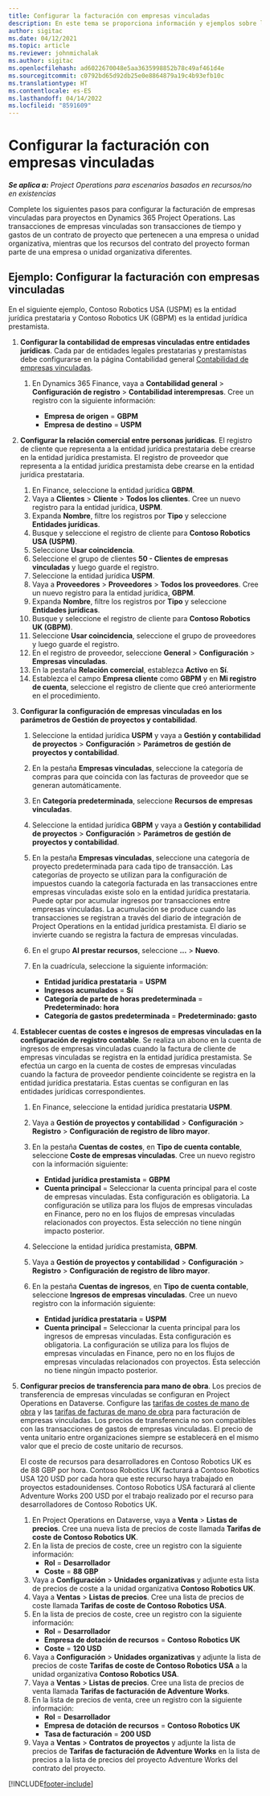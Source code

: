 ```yaml
---
title: Configurar la facturación con empresas vinculadas
description: En este tema se proporciona información y ejemplos sobre la configuración de la facturación con empresas vinculadas para proyectos.
author: sigitac
ms.date: 04/12/2021
ms.topic: article
ms.reviewer: johnmichalak
ms.author: sigitac
ms.openlocfilehash: ad6022670048e5aa3635998852b78c49af461d4e
ms.sourcegitcommit: c0792bd65d92db25e0e8864879a19c4b93efb10c
ms.translationtype: HT
ms.contentlocale: es-ES
ms.lasthandoff: 04/14/2022
ms.locfileid: "8591609"
---
```

# <a name="configure-intercompany-invoicing"></a>Configurar la facturación con empresas vinculadas

_**Se aplica a:** Project Operations para escenarios basados en recursos/no en existencias_

Complete los siguientes pasos para configurar la facturación de empresas vinculadas para proyectos en Dynamics 365 Project Operations. Las transacciones de empresas vinculadas son transacciones de tiempo y gastos de un contrato de proyecto que pertenecen a una empresa o unidad organizativa, mientras que los recursos del contrato del proyecto forman parte de una empresa o unidad organizativa diferentes.

## <a name="example-configure-intercompany-invoicing"></a>Ejemplo: Configurar la facturación con empresas vinculadas

En el siguiente ejemplo, Contoso Robotics USA (USPM) es la entidad jurídica prestataria y Contoso Robotics UK (GBPM) es la entidad jurídica prestamista. 

1. **Configurar la contabilidad de empresas vinculadas entre entidades jurídicas**. Cada par de entidades legales prestatarias y prestamistas debe configurarse en la página Contabilidad general [Contabilidad de empresas vinculadas](/dynamics365/finance/general-ledger/intercompany-accounting-setup).
    
    1. En Dynamics 365 Finance, vaya a **Contabilidad general** > **Configuración de registro** > **Contabilidad interempresas**. Cree un registro con la siguiente información:

        - **Empresa de origen** = **GBPM**
        - **Empresa de destino** = **USPM**

2. **Configurar la relación comercial entre personas jurídicas**. El registro de cliente que representa a la entidad jurídica prestataria debe crearse en la entidad jurídica prestamista. El registro de proveedor que representa a la entidad jurídica prestamista debe crearse en la entidad jurídica prestataria.

     1. En Finance, seleccione la entidad jurídica **GBPM**.
     2. Vaya a **Clientes** > **Cliente** > **Todos los clientes**. Cree un nuevo registro para la entidad jurídica, **USPM**.
     3. Expanda **Nombre**, filtre los registros por **Tipo** y seleccione **Entidades jurídicas**. 
     4. Busque y seleccione el registro de cliente para **Contoso Robotics USA (USPM)**.
     5. Seleccione **Usar coincidencia**. 
     6. Seleccione el grupo de clientes **50 - Clientes de empresas vinculadas** y luego guarde el registro.
     7. Seleccione la entidad jurídica **USPM**.
     8. Vaya a **Proveedores** > **Proveedores** > **Todos los proveedores**. Cree un nuevo registro para la entidad jurídica, **GBPM**.
     9. Expanda **Nombre**, filtre los registros por **Tipo** y seleccione **Entidades jurídicas**. 
     10. Busque y seleccione el registro de cliente para **Contoso Robotics UK (GBPM)**.
     11. Seleccione **Usar coincidencia**, seleccione el grupo de proveedores y luego guarde el registro.
     12. En el registro de proveedor, seleccione **General** > **Configuración** > **Empresas vinculadas**.
     13. En la pestaña **Relación comercial**, establezca **Activo** en **Sí**.
     14. Establezca el campo **Empresa cliente** como **GBPM** y en **Mi registro de cuenta**, seleccione el registro de cliente que creó anteriormente en el procedimiento.

3. **Configurar la configuración de empresas vinculadas en los parámetros de Gestión de proyectos y contabilidad**. 

    1. Seleccione la entidad jurídica **USPM** y vaya a **Gestión y contabilidad de proyectos** > **Configuración** > **Parámetros de gestión de proyectos y contabilidad**.
    2. En la pestaña **Empresas vinculadas**, seleccione la categoría de compras para que coincida con las facturas de proveedor que se generan automáticamente.
    3. En **Categoría predeterminada**, seleccione **Recursos de empresas vinculadas**.
    4. Seleccione la entidad jurídica **GBPM** y vaya a **Gestión y contabilidad de proyectos** > **Configuración** > **Parámetros de gestión de proyectos y contabilidad**.
    5. En la pestaña **Empresas vinculadas**, seleccione una categoría de proyecto predeterminada para cada tipo de transacción. Las categorías de proyecto se utilizan para la configuración de impuestos cuando la categoría facturada en las transacciones entre empresas vinculadas existe solo en la entidad jurídica prestataria. Puede optar por acumular ingresos por transacciones entre empresas vinculadas. La acumulación se produce cuando las transacciones se registran a través del diario de integración de Project Operations en la entidad jurídica prestamista. El diario se invierte cuando se registra la factura de empresas vinculadas.
    6. En el grupo **Al prestar recursos**, seleccione **...** > **Nuevo**. 
    7. En la cuadrícula, seleccione la siguiente información:

          - **Entidad jurídica prestataria** = **USPM**
          - **Ingresos acumulados** = **Sí**
          - **Categoría de parte de horas predeterminada** = **Predeterminado: hora**
          - **Categoría de gastos predeterminada** = **Predeterminado: gasto**

4. **Establecer cuentas de costes e ingresos de empresas vinculadas en la configuración de registro contable**. Se realiza un abono en la cuenta de ingresos de empresas vinculadas cuando la factura de cliente de empresas vinculadas se registra en la entidad jurídica prestamista. Se efectúa un cargo en la cuenta de costes de empresas vinculadas cuando la factura de proveedor pendiente coincidente se registra en la entidad jurídica prestataria. Estas cuentas se configuran en las entidades jurídicas correspondientes. 
      
     1. En Finance, seleccione la entidad jurídica prestataria **USPM**. 
     2. Vaya a **Gestión de proyectos y contabilidad** > **Configuración** > **Registro** > **Configuración de registro de libro mayor**. 
     3. En la pestaña **Cuentas de costes**, en **Tipo de cuenta contable**, seleccione **Coste de empresas vinculadas**. Cree un nuevo registro con la información siguiente:
      
        - **Entidad jurídica prestamista** = **GBPM**
        - **Cuenta principal** = Seleccionar la cuenta principal para el coste de empresas vinculadas. Esta configuración es obligatoria. La configuración se utiliza para los flujos de empresas vinculadas en Finance, pero no en los flujos de empresas vinculadas relacionados con proyectos. Esta selección no tiene ningún impacto posterior. 
        
     4. Seleccione la entidad jurídica prestamista, **GBPM**. 
     5. Vaya a **Gestión de proyectos y contabilidad** > **Configuración** > **Registro** > **Configuración de registro de libro mayor**. 
     6. En la pestaña **Cuentas de ingresos**, en **Tipo de cuenta contable**, seleccione **Ingresos de empresas vinculadas**. Cree un nuevo registro con la información siguiente:

        - **Entidad jurídica prestataria** = **USPM**
        - **Cuenta principal** = Seleccionar la cuenta principal para los ingresos de empresas vinculadas. Esta configuración es obligatoria. La configuración se utiliza para los flujos de empresas vinculadas en Finance, pero no en los flujos de empresas vinculadas relacionados con proyectos. Esta selección no tiene ningún impacto posterior. 

5. **Configurar precios de transferencia para mano de obra**. Los precios de transferencia de empresas vinculadas se configuran en Project Operations en Dataverse. Configure las [tarifas de costes de mano de obra](../pricing-costing/set-up-labor-cost-rate.md#transfer-pricing-and-costs-for-resources-outside-of-your-division-or-legal-entity) y las [tarifas de facturas de mano de obra](../pricing-costing/set-up-labor-bill-rate.md#transfer-pricing-or-set-up-bill-rates-for-resources-from-other-organizational-units-or-divisions) para facturación de empresas vinculadas. Los precios de transferencia no son compatibles con las transacciones de gastos de empresas vinculadas. El precio de venta unitario entre organizaciones siempre se establecerá en el mismo valor que el precio de coste unitario de recursos.

      El coste de recursos para desarrolladores en Contoso Robotics UK es de 88 GBP por hora. Contoso Robotics UK facturará a Contoso Robotics USA 120 USD por cada hora que este recurso haya trabajado en proyectos estadounidenses. Contoso Robotics USA facturará al cliente Adventure Works 200 USD por el trabajo realizado por el recurso para desarrolladores de Contoso Robotics UK.

      1. En Project Operations en Dataverse, vaya a **Venta** > **Listas de precios**. Cree una nueva lista de precios de coste llamada **Tarifas de coste de Contoso Robotics UK**. 
      2. En la lista de precios de coste, cree un registro con la siguiente información:
         - **Rol** = **Desarrollador**
         - **Coste** = **88 GBP**
      3. Vaya a **Configuración** > **Unidades organizativas** y adjunte esta lista de precios de coste a la unidad organizativa **Contoso Robotics UK**.
      4. Vaya a **Ventas** > **Listas de precios**. Cree una lista de precios de coste llamada **Tarifas de coste de Contoso Robotics USA**. 
      5. En la lista de precios de coste, cree un registro con la siguiente información:
          - **Rol** = **Desarrollador**
          - **Empresa de dotación de recursos** = **Contoso Robotics UK**
          - **Coste** = **120 USD**
      6. Vaya a **Configuración** > **Unidades organizativas** y adjunte la lista de precios de coste **Tarifas de coste de Contoso Robotics USA** a la unidad organizativa **Contoso Robotics USA**.
      7. Vaya a **Ventas** > **Listas de precios**. Cree una lista de precios de venta llamada **Tarifas de facturación de Adventure Works**. 
      8. En la lista de precios de venta, cree un registro con la siguiente información:
          - **Rol** = **Desarrollador**
          - **Empresa de dotación de recursos** = **Contoso Robotics UK**
          - **Tasa de facturación** = **200 USD**
      9. Vaya a **Ventas** > **Contratos de proyectos** y adjunte la lista de precios de **Tarifas de facturación de Adventure Works** en la lista de precios a la lista de precios del proyecto Adventure Works del contrato del proyecto.


[!INCLUDE[footer-include](../includes/footer-banner.md)]
